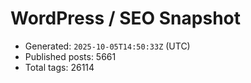 # WordPress / SEO Snapshot

- Generated: `2025-10-05T14:50:33Z` (UTC)
- Published posts: 5661
- Total tags: 26114
